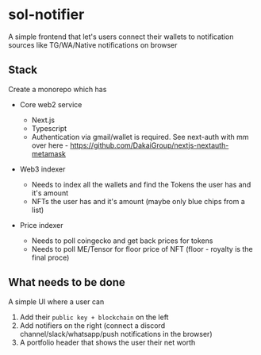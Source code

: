 # sol-notifier
A simple frontend that let's users connect their wallets to notification sources like TG/WA/Native notifications on browser

## Stack
Create a monorepo which has 

 - Core web2 service
   - Next.js
   - Typescript
   - Authentication via gmail/wallet is required. See next-auth with mm over here - https://github.com/DakaiGroup/nextjs-nextauth-metamask

 - Web3 indexer
   - Needs to index all the wallets and find the  Tokens the user has and it's amount
   - NFTs the user has and it's amount (maybe only blue chips from a list)

 - Price indexer
    - Needs to poll coingecko and get back prices for tokens
    - Needs to poll ME/Tensor for floor price of NFT (floor - royalty is the final proce)

## What needs to be done
A simple UI where a user can 
1. Add their `public key + blockchain` on the left
2. Add notifiers on the right (connect a discord channel/slack/whatsapp/push notifications in the browser)
3. A portfolio header that shows the user their net worth


